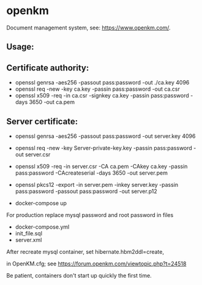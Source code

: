 # openkm

Document management system, see: https://www.openkm.com/.

Usage:
------

Certificate authority:
----------------------
* openssl genrsa -aes256 -passout pass:password -out ./ca.key 4096
* openssl req -new -key ca.key -passin pass:password -out ca.csr
* openssl x509 -req -in ca.csr -signkey ca.key -passin pass:password -days 3650 -out ca.pem

Server certificate:
-------------------
* openssl genrsa -aes256 -passout pass:password -out server.key 4096
* openssl req -new -key Server-private-key.key -passin pass:password -out server.csr
* openssl x509 -req -in server.csr -CA ca.pem -CAkey ca.key -passin pass:password -CAcreateserial -days 3650 -out server.pem
* openssl pkcs12 -export -in server.pem -inkey server.key -passin pass:password -passout pass:password -out server.p12

* docker-compose up

For production replace mysql password and root password in files
* docker-compose.yml
* init_file.sql
* server.xml

After recreate mysql container, set hibernate.hbm2ddl=create,

in OpenKM.cfg; see https://forum.openkm.com/viewtopic.php?t=24518

Be patient, containers don't start up quickly the first time.
